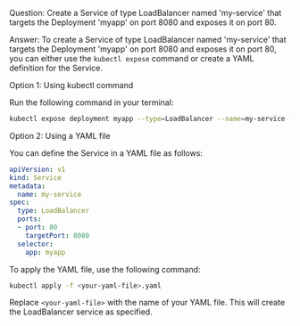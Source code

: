 
Question:
Create a Service of type LoadBalancer named 'my-service' that targets the Deployment 'myapp' on port 8080 and exposes it on port 80.

Answer:
To create a Service of type LoadBalancer named 'my-service' that targets the Deployment 'myapp' on port 8080 and exposes it on port 80, you can either use the `kubectl expose` command or create a YAML definition for the Service.

Option 1: Using kubectl command

Run the following command in your terminal:

```bash
kubectl expose deployment myapp --type=LoadBalancer --name=my-service --port=80 --target-port=8080
```

Option 2: Using a YAML file

You can define the Service in a YAML file as follows:

```yaml
apiVersion: v1
kind: Service
metadata:
  name: my-service
spec:
  type: LoadBalancer
  ports:
  - port: 80
    targetPort: 8080
  selector:
    app: myapp
```

To apply the YAML file, use the following command:

```bash
kubectl apply -f <your-yaml-file>.yaml
```

Replace `<your-yaml-file>` with the name of your YAML file. This will create the LoadBalancer service as specified.
